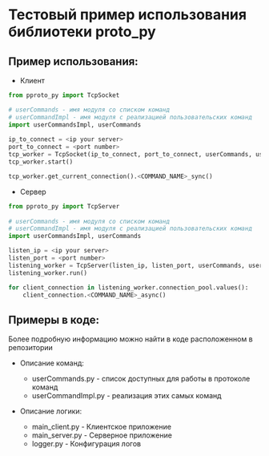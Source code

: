# Тестовый пример использования библиотеки proto_py

## Пример использования:
- Клиент
```python
from pproto_py import TcpSocket

# userCommands - имя модуля со списком команд
# userCommandImpl - имя модуля с реализацией пользовательских команд
import userCommandsImpl, userCommands
    
ip_to_connect = <ip your server>
port_to_connect = <port number>
tcp_worker = TcpSocket(ip_to_connect, port_to_connect, userCommands, userCommandsImpl)
tcp_worker.start()

tcp_worker.get_current_connection().<COMMAND_NAME>_sync()
```
- Сервер
```python
from pproto_py import TcpServer
    
# userCommands - имя модуля со списком команд
# userCommandImpl - имя модуля с реализацией пользовательских команд
import userCommandsImpl, userCommands

listen_ip = <ip your server>
listen_port = <port number>
listening_worker = TcpServer(listen_ip, listen_port, userCommands, userCommandsImpl)
listening_worker.run()

for client_connection in listening_worker.connection_pool.values():
    client_connection.<COMMAND_NAME>_async()
```

## Примеры в коде:
Более подробную информацию можно найти в коде расположенном в репозитории
- Описание команд:
    - userCommands.py - список доступных для работы в протоколе команд
    - userCommandImpl.py - реализация этих самых команд
    
- Описание логики:
    - main_client.py - Клиентское приложение
    - main_server.py - Серверное приложение
    - logger.py - Конфигурация логов
